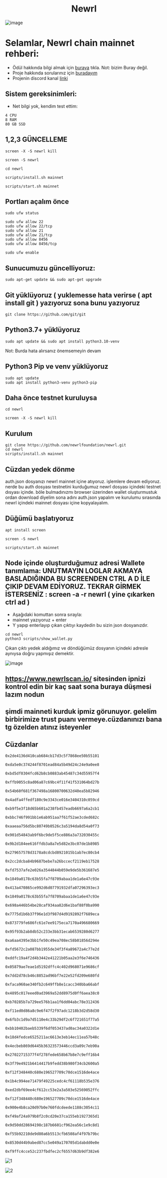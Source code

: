 <h1 align="center"> Newrl </h1>

![image](https://user-images.githubusercontent.com/101149671/194660242-7679c111-df7a-49fd-b9eb-1d83cd5e010f.png)

# Selamlar, Newrl chain mainnet rehberi:

 * Ödül hakkında bilgi almak için [buraya](https://newrl.medium.com/join-newrls-incentivized-testnet-and-earn-newrl-tokens-716e6af7b1b9) tıkla. Not: bizim Buray değil.
 * Proje hakkında sorularınız için [buradayım](discord.gg/ruescommunity)
 * Projenin discord kanal [linki](https://discord.gg/GWVZxuH2)

## Sistem gereksinimleri:

 * Net bilgi yok, kendim test ettim:

```
4 CPU
8 RAM
80 GB SSD
```
## 1,2,3 GÜNCELLEME
```
screen -X -S newrl kill
```
```
screen -S newrl
```
```
cd newrl
```
```
scripts/install.sh mainnet
```
```
scripts/start.sh mainnet
```

## Portları açalım önce
```
sudo ufw status
```
```
sudo ufw allow 22
sudo ufw allow 22/tcp
sudo ufw allow 21
sudo ufw allow 21/tcp
sudo ufw allow 8456
sudo ufw allow 8456/tcp
```
```
sudo ufw enable
```



## Sunucumuzu güncelliyoruz:
```
sudo apt-get update && sudo apt-get upgrade
```

## Git yüklüyoruz ( yuklemesse hata verirse  ( apt install git ) yazıyoruz sona bunu yazıyoruz
```
git clone https://github.com/git/git
```

## Python3.7+  yüklüyoruz
```
sudo apt update && sudo apt install python3.10-venv
```
Not: Burda hata alırsanız önemsemeyin devam
## Python3 Pip ve venv yüklüyoruz  
```
sudo apt update
sudo apt install python3-venv python3-pip
```

## Daha önce testnet kuruluysa

```
cd newrl
```
```
screen -X -S newrl kill
```

## Kurulum
```
git clone https://github.com/newrlfoundation/newrl.git
cd newrl
scripts/install.sh mainnet
```

## Cüzdan yedek dönme
auth.json dosyanızı newrl mainnet içine atıyoruz. işlemlere devam ediyoruz. nerde bu auth dosyası testnetini kurduğumuz newrl dosyası içindeki testnet dısyası içinde. böle bulmadınızmı browser üzerinden wallet oluşturmustuk ordan download diyelim sona adını auth.json yapalım ve kurulumu sırasında newrl içindeki mainnet dosyası içine kopyalayalım.

## Düğümü başlatıyoruz
```
apt install screen
```

```
screen -S newrl
```

```
scripts/start.sh mainnet
```

## Node içinde oluşturduğumuz adresi Wallete tanımlama:  UNUTMAYIN LOGLAR AKMAYA BASLADIĞINDA BU SCREENDEN CTRL A D İLE ÇIKIP DEVAM EDİYORUZ. TEKRAR GİRMEK İSTERSENİZ : screen -a -r newrl  ( yine çıkarken ctrl ad )

 * Aşağıdaki komuttan sonra sırayla:
 * mainnet yazıyoruz + enter
 * Y yapıp enterlayıp çıkan çıktıyı kaydedin bu sizin json dosyanızdır.

```
cd newrl
python3 scripts/show_wallet.py
```

Çıkan çıktı yedek aldığımız ve döndüğümüz dosyanın içindeki adresle aynıysa doğru yapmışız demektir.

![image](https://user-images.githubusercontent.com/101149671/194666768-2920d230-3f2f-4fbe-89ff-84fc222bfb00.png)


## https://www.newrlscan.io/  sitesinden ipnizi kontrol edin bir kaç saat sona buraya düşmesi lazım nodun

## şimdi mainneti kurduk ipmiz görunuyor. gelelim birbirimize trust puanı vermeye.cüzdanınızı bana tg özelden atınız isteyenler

## Cüzdanlar
```
0x2de4136d410cab684cb17d3c5f7868ee50b55101
```
```
0xda5e0c374244f8701ead84a5b49d24c24e9a0ee8
```
```
0xbd5df0304fcd62b8cb0883ab45487c34d55957f4
```
```
0xffb9055c8ad06a87c69bc4f11f41f531064bd27b
```
```
0x54b60f681f367498a16800700632d40ea5b82946
```
```
0x4adfa4ffedf180c9e3343ce016e3404310c059cd
```
```
0xb9f5e3f18d65b601a238fb457eadb6697a6a2cb1
```
```
0xbbc746f991bb1e6ab951aa7f61f52ae3cded682c
```
```
0xaaeaa756d5bc80749b0526c3a5194da8d54a0f73
```
```
0x901d54843ab9f6bc9de5f5ce886a3a732030455c
```
```
0x9b2d184ee616ffdb3a8a7e5d82e3bc07de1b8985
```
```
0x279657578d3178a8cdcbd8921015b1ab7ec80cb4
```
```
0x2cc2dcba84b9687bebe7a26bccecf2119eb17528
```
```
0xfd7537afe2e026a3544844b059e9de5b361687e5
```
```
0x1849a0178c63b55fa7f8709abaa1de1a6e47c93e
```
```
0x413a470865ce992d6d07791932dfa07296393ec3
```
```
0x1849a0178c63b55fa7f8709abaa1de1a6e47c93e
```
```
0x698a446b54be28caf934aa82d6e1baf88f0ba990
```
```
0x7775d1b6b37f96e1d3f987d4d9192892f7689eca
```
```
0x873779fe686fc61e7ee9175eca7170a496680669
```
```
0x95f93b2ab8db52c233e3bb31ecab6539280d6277
```
```
0xa6aa4395e3bb1fe50c49ea708ec58b01856d294e
```
```
0xfd5672c2a087bb1955de34f3f4a89672a4c77e2d
```
```
0xddfc19a4f2d4b3442e41221b05aa2e3f6e746436
```
```
0x05879ae7eae1d5192dffc4c402d968071e9686cf
```
```
0x7dd2d78cb46c8852ad96bf7e22e52fd209e680fd
```
```
0xfaca960ae340fb2c649ffb8e1cacc340bba66abf
```
```
0x4895c017eeed0ad3969a52dd8975d0ff6aea38c0
```
```
0xb70285b7a729ee576b1aa1f6dd04abc78e312436
```
```
0xf11ed0d86a8c9e6f47f2f97adc1218b3d2d58d30
```
```
0x6fb3c1d9a7d5110e4c33b29df2c6f721651f77a5
```
```
0xbb10402baeb5339f6df053437ad0ac34a0322d1e
```
```
0x18d4fedce6525211ac6613e3eb14ec11ea57b48c
```
```
0x4ecbeb869d6445b36323573446ccd3a09c7eb90a
```
```
0x27022715377f4f278fede658b67b8e7c9eff16b4
```
```
0x3f79e4921b6414417b9fedd38b980f34cb2600a5
```
```
0xf12f348440c680e196527709c70dce1516de4ace
```
```
0x1b4c994ee71479f49225cedc4cf61118b535e376
```
```
0xed2dbf69ee4cf612cc53e2a3a503e52569052ffc
```
```
0xf12f348440c680e196527709c70dce1516de4ace
```
```
0x900e4b8ca20d97b0e760fdcdeede1188c3054c11
```
```
0xf49af24a979b8f2c0cd20e37ca155eb1927365d1
```
```
0x9d50dd28694198c187b6601cf962ea56c1e9c8d1
```
```
0xf55b92210de9d80a6b5513cfb6508af4f97b79bc
```
```
0x8530d44b9abed87cc5e049a170705d1dabdd0e0e
```
```
0xf9ffc4cce52c237fbdfec2cf6557d63b9df382e6
```

![1](https://user-images.githubusercontent.com/91562185/199553273-3859ecc1-b040-447e-8acb-d14f9aa867ce.jpg)

![2](https://user-images.githubusercontent.com/91562185/199553329-3ec31a41-e110-42ef-88a6-9629e506020e.jpg)



